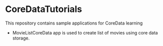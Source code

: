 # CoreDataTutorials
This repository  contains sample applications for CoreData learning
- MovieListCoreData app is used to create list of movies using core data storage.
